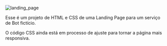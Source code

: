 ![landing_page](https://user-images.githubusercontent.com/61318646/156600717-fef8bfc2-a45b-453a-9db5-804a1f770078.png)
<p>Esse é um projeto de HTML e CSS de uma Landing Page para um serviço de Bot fictício.</p>
<p>O código CSS ainda está em processo de ajuste para tornar a página mais responsiva.</p>
